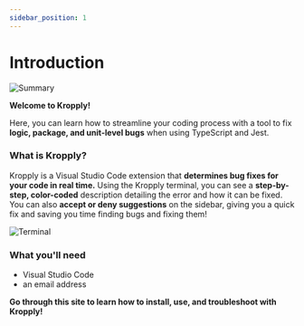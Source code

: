 ```yaml
---
sidebar_position: 1
---
```


# Introduction

![Summary](/SummaryArtboard.png)

**Welcome to Kropply!**

Here, you can learn how to streamline your coding process with a tool to fix **logic, package, and unit-level bugs** when using TypeScript and Jest.

### What is Kropply?

Kropply is a Visual Studio Code extension that **determines bug fixes for your code in real time.** Using the Kropply terminal, you can see a **step-by-step, color-coded** description detailing the error and how it can be fixed. You can also **accept or deny suggestions** on the sidebar, giving you a quick fix and saving you time finding bugs and fixing them!

![Terminal](/GenerateCodeArtboardOptimized.gif)

### What you'll need

- Visual Studio Code
- an email address

**Go through this site to learn how to install, use, and troubleshoot with Kropply!**

